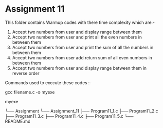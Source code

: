 # Assignment 11
 This folder contains Warmup codes with there time complexity which are:- 
 1. Accept two numbers from user and display range between them
 2. Accept two numbers from user and print all the even numbers in between them
 3. Accept two numbers from user and print the sum of all the numbers in between them
 4. Accept two numbers from user add return sum of all even numbers in between them
 5. Accept two numbers from user and display range between them in reverse order
 
 Commands used to execute these codes :- 
 
 gcc filename.c -o myexe
 
 myexe

└── Assignment
    └── Assignment_11
        ├── Program11_1.c
        ├── Program11_2.c
        ├── Program11_3.c
        ├── Program11_4.c
        ├── Program11_5.c
        └── README.md

